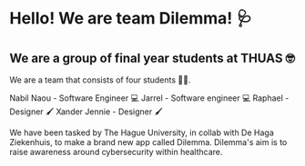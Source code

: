 # Hello! We are team Dilemma! :stethoscope:	
## We are a group of final year students at THUAS :nerd_face:

We are a team that consists of four students 🧑‍🎓.

Nabil Naou - Software Engineer 💻 
Jarrel - Software engineer 💻
Raphael - Designer 🖌️
Xander Jennie - Designer 🖌️

We have been tasked by The Hague University, in collab with De Haga Ziekenhuis, to make a brand new app called Dilemma. Dilemma's aim is to raise awareness around cybersecurity within healthcare.




